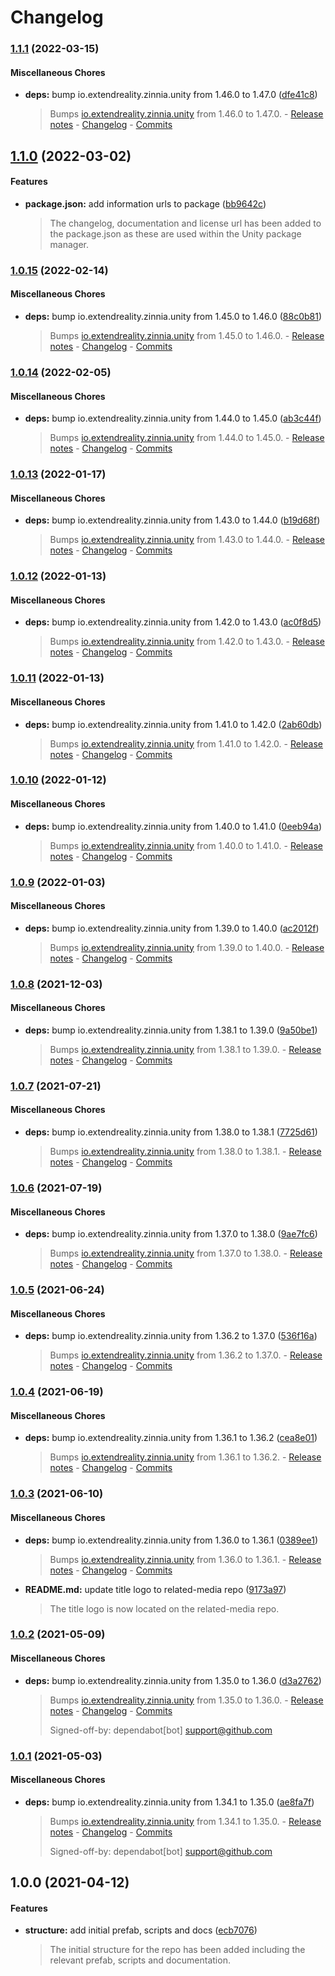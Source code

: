 # Changelog

### [1.1.1](https://github.com/ExtendRealityLtd/Tilia.Locomotors.MovementAmplifier.Unity/compare/v1.1.0...v1.1.1) (2022-03-15)

#### Miscellaneous Chores

* **deps:** bump io.extendreality.zinnia.unity from 1.46.0 to 1.47.0 ([dfe41c8](https://github.com/ExtendRealityLtd/Tilia.Locomotors.MovementAmplifier.Unity/commit/dfe41c840ed9e61cb0f182fd514d666552fa058e))
  > Bumps [io.extendreality.zinnia.unity](https://github.com/ExtendRealityLtd/Zinnia.Unity) from 1.46.0 to 1.47.0. - [Release notes](https://github.com/ExtendRealityLtd/Zinnia.Unity/releases) - [Changelog](https://github.com/ExtendRealityLtd/Zinnia.Unity/blob/master/CHANGELOG.md) - [Commits](https://github.com/ExtendRealityLtd/Zinnia.Unity/compare/v1.46.0...v1.47.0)

## [1.1.0](https://github.com/ExtendRealityLtd/Tilia.Locomotors.MovementAmplifier.Unity/compare/v1.0.15...v1.1.0) (2022-03-02)

#### Features

* **package.json:** add information urls to package ([bb9642c](https://github.com/ExtendRealityLtd/Tilia.Locomotors.MovementAmplifier.Unity/commit/bb9642ce4aa0f79617e7dfe1e91bd402008ed67e))
  > The changelog, documentation and license url has been added to the package.json as these are used within the Unity package manager.

### [1.0.15](https://github.com/ExtendRealityLtd/Tilia.Locomotors.MovementAmplifier.Unity/compare/v1.0.14...v1.0.15) (2022-02-14)

#### Miscellaneous Chores

* **deps:** bump io.extendreality.zinnia.unity from 1.45.0 to 1.46.0 ([88c0b81](https://github.com/ExtendRealityLtd/Tilia.Locomotors.MovementAmplifier.Unity/commit/88c0b81eef53dee70984d270d740ca08637cf54b))
  > Bumps [io.extendreality.zinnia.unity](https://github.com/ExtendRealityLtd/Zinnia.Unity) from 1.45.0 to 1.46.0. - [Release notes](https://github.com/ExtendRealityLtd/Zinnia.Unity/releases) - [Changelog](https://github.com/ExtendRealityLtd/Zinnia.Unity/blob/master/CHANGELOG.md) - [Commits](https://github.com/ExtendRealityLtd/Zinnia.Unity/compare/v1.45.0...v1.46.0)

### [1.0.14](https://github.com/ExtendRealityLtd/Tilia.Locomotors.MovementAmplifier.Unity/compare/v1.0.13...v1.0.14) (2022-02-05)

#### Miscellaneous Chores

* **deps:** bump io.extendreality.zinnia.unity from 1.44.0 to 1.45.0 ([ab3c44f](https://github.com/ExtendRealityLtd/Tilia.Locomotors.MovementAmplifier.Unity/commit/ab3c44f3bc98c1f59637921d77d5121fa6dbcac8))
  > Bumps [io.extendreality.zinnia.unity](https://github.com/ExtendRealityLtd/Zinnia.Unity) from 1.44.0 to 1.45.0. - [Release notes](https://github.com/ExtendRealityLtd/Zinnia.Unity/releases) - [Changelog](https://github.com/ExtendRealityLtd/Zinnia.Unity/blob/master/CHANGELOG.md) - [Commits](https://github.com/ExtendRealityLtd/Zinnia.Unity/compare/v1.44.0...v1.45.0)

### [1.0.13](https://github.com/ExtendRealityLtd/Tilia.Locomotors.MovementAmplifier.Unity/compare/v1.0.12...v1.0.13) (2022-01-17)

#### Miscellaneous Chores

* **deps:** bump io.extendreality.zinnia.unity from 1.43.0 to 1.44.0 ([b19d68f](https://github.com/ExtendRealityLtd/Tilia.Locomotors.MovementAmplifier.Unity/commit/b19d68f157d7fe0082bba211d2d026d878e82bc7))
  > Bumps [io.extendreality.zinnia.unity](https://github.com/ExtendRealityLtd/Zinnia.Unity) from 1.43.0 to 1.44.0. - [Release notes](https://github.com/ExtendRealityLtd/Zinnia.Unity/releases) - [Changelog](https://github.com/ExtendRealityLtd/Zinnia.Unity/blob/master/CHANGELOG.md) - [Commits](https://github.com/ExtendRealityLtd/Zinnia.Unity/compare/v1.43.0...v1.44.0)

### [1.0.12](https://github.com/ExtendRealityLtd/Tilia.Locomotors.MovementAmplifier.Unity/compare/v1.0.11...v1.0.12) (2022-01-13)

#### Miscellaneous Chores

* **deps:** bump io.extendreality.zinnia.unity from 1.42.0 to 1.43.0 ([ac0f8d5](https://github.com/ExtendRealityLtd/Tilia.Locomotors.MovementAmplifier.Unity/commit/ac0f8d5cc090ce56172144afed7c004cc720f957))
  > Bumps [io.extendreality.zinnia.unity](https://github.com/ExtendRealityLtd/Zinnia.Unity) from 1.42.0 to 1.43.0. - [Release notes](https://github.com/ExtendRealityLtd/Zinnia.Unity/releases) - [Changelog](https://github.com/ExtendRealityLtd/Zinnia.Unity/blob/master/CHANGELOG.md) - [Commits](https://github.com/ExtendRealityLtd/Zinnia.Unity/compare/v1.42.0...v1.43.0)

### [1.0.11](https://github.com/ExtendRealityLtd/Tilia.Locomotors.MovementAmplifier.Unity/compare/v1.0.10...v1.0.11) (2022-01-13)

#### Miscellaneous Chores

* **deps:** bump io.extendreality.zinnia.unity from 1.41.0 to 1.42.0 ([2ab60db](https://github.com/ExtendRealityLtd/Tilia.Locomotors.MovementAmplifier.Unity/commit/2ab60dbc1a8686473d7b3cbe4a3805d391887038))
  > Bumps [io.extendreality.zinnia.unity](https://github.com/ExtendRealityLtd/Zinnia.Unity) from 1.41.0 to 1.42.0. - [Release notes](https://github.com/ExtendRealityLtd/Zinnia.Unity/releases) - [Changelog](https://github.com/ExtendRealityLtd/Zinnia.Unity/blob/master/CHANGELOG.md) - [Commits](https://github.com/ExtendRealityLtd/Zinnia.Unity/compare/v1.41.0...v1.42.0)

### [1.0.10](https://github.com/ExtendRealityLtd/Tilia.Locomotors.MovementAmplifier.Unity/compare/v1.0.9...v1.0.10) (2022-01-12)

#### Miscellaneous Chores

* **deps:** bump io.extendreality.zinnia.unity from 1.40.0 to 1.41.0 ([0eeb94a](https://github.com/ExtendRealityLtd/Tilia.Locomotors.MovementAmplifier.Unity/commit/0eeb94a13f41bc8b6ab6ac2dfc14065ae455e30b))
  > Bumps [io.extendreality.zinnia.unity](https://github.com/ExtendRealityLtd/Zinnia.Unity) from 1.40.0 to 1.41.0. - [Release notes](https://github.com/ExtendRealityLtd/Zinnia.Unity/releases) - [Changelog](https://github.com/ExtendRealityLtd/Zinnia.Unity/blob/master/CHANGELOG.md) - [Commits](https://github.com/ExtendRealityLtd/Zinnia.Unity/compare/v1.40.0...v1.41.0)

### [1.0.9](https://github.com/ExtendRealityLtd/Tilia.Locomotors.MovementAmplifier.Unity/compare/v1.0.8...v1.0.9) (2022-01-03)

#### Miscellaneous Chores

* **deps:** bump io.extendreality.zinnia.unity from 1.39.0 to 1.40.0 ([ac2012f](https://github.com/ExtendRealityLtd/Tilia.Locomotors.MovementAmplifier.Unity/commit/ac2012fa08c173185c5c59b80654c32500bc6683))
  > Bumps [io.extendreality.zinnia.unity](https://github.com/ExtendRealityLtd/Zinnia.Unity) from 1.39.0 to 1.40.0. - [Release notes](https://github.com/ExtendRealityLtd/Zinnia.Unity/releases) - [Changelog](https://github.com/ExtendRealityLtd/Zinnia.Unity/blob/master/CHANGELOG.md) - [Commits](https://github.com/ExtendRealityLtd/Zinnia.Unity/compare/v1.39.0...v1.40.0)

### [1.0.8](https://github.com/ExtendRealityLtd/Tilia.Locomotors.MovementAmplifier.Unity/compare/v1.0.7...v1.0.8) (2021-12-03)

#### Miscellaneous Chores

* **deps:** bump io.extendreality.zinnia.unity from 1.38.1 to 1.39.0 ([9a50be1](https://github.com/ExtendRealityLtd/Tilia.Locomotors.MovementAmplifier.Unity/commit/9a50be170b18dc18a8b7a43f4fa199446515b6bd))
  > Bumps [io.extendreality.zinnia.unity](https://github.com/ExtendRealityLtd/Zinnia.Unity) from 1.38.1 to 1.39.0. - [Release notes](https://github.com/ExtendRealityLtd/Zinnia.Unity/releases) - [Changelog](https://github.com/ExtendRealityLtd/Zinnia.Unity/blob/master/CHANGELOG.md) - [Commits](https://github.com/ExtendRealityLtd/Zinnia.Unity/compare/v1.38.1...v1.39.0)

### [1.0.7](https://github.com/ExtendRealityLtd/Tilia.Locomotors.MovementAmplifier.Unity/compare/v1.0.6...v1.0.7) (2021-07-21)

#### Miscellaneous Chores

* **deps:** bump io.extendreality.zinnia.unity from 1.38.0 to 1.38.1 ([7725d61](https://github.com/ExtendRealityLtd/Tilia.Locomotors.MovementAmplifier.Unity/commit/7725d61a620dc585b3b270950aca4d0229fb3b67))
  > Bumps [io.extendreality.zinnia.unity](https://github.com/ExtendRealityLtd/Zinnia.Unity) from 1.38.0 to 1.38.1. - [Release notes](https://github.com/ExtendRealityLtd/Zinnia.Unity/releases) - [Changelog](https://github.com/ExtendRealityLtd/Zinnia.Unity/blob/master/CHANGELOG.md) - [Commits](https://github.com/ExtendRealityLtd/Zinnia.Unity/compare/v1.38.0...v1.38.1)

### [1.0.6](https://github.com/ExtendRealityLtd/Tilia.Locomotors.MovementAmplifier.Unity/compare/v1.0.5...v1.0.6) (2021-07-19)

#### Miscellaneous Chores

* **deps:** bump io.extendreality.zinnia.unity from 1.37.0 to 1.38.0 ([9ae7fc6](https://github.com/ExtendRealityLtd/Tilia.Locomotors.MovementAmplifier.Unity/commit/9ae7fc6470f5d4d0d60bae27ac74b65e4f49bf70))
  > Bumps [io.extendreality.zinnia.unity](https://github.com/ExtendRealityLtd/Zinnia.Unity) from 1.37.0 to 1.38.0. - [Release notes](https://github.com/ExtendRealityLtd/Zinnia.Unity/releases) - [Changelog](https://github.com/ExtendRealityLtd/Zinnia.Unity/blob/master/CHANGELOG.md) - [Commits](https://github.com/ExtendRealityLtd/Zinnia.Unity/compare/v1.37.0...v1.38.0)

### [1.0.5](https://github.com/ExtendRealityLtd/Tilia.Locomotors.MovementAmplifier.Unity/compare/v1.0.4...v1.0.5) (2021-06-24)

#### Miscellaneous Chores

* **deps:** bump io.extendreality.zinnia.unity from 1.36.2 to 1.37.0 ([536f16a](https://github.com/ExtendRealityLtd/Tilia.Locomotors.MovementAmplifier.Unity/commit/536f16ac54a82bc0ca07212cd22af8198339bd39))
  > Bumps [io.extendreality.zinnia.unity](https://github.com/ExtendRealityLtd/Zinnia.Unity) from 1.36.2 to 1.37.0. - [Release notes](https://github.com/ExtendRealityLtd/Zinnia.Unity/releases) - [Changelog](https://github.com/ExtendRealityLtd/Zinnia.Unity/blob/master/CHANGELOG.md) - [Commits](https://github.com/ExtendRealityLtd/Zinnia.Unity/compare/v1.36.2...v1.37.0)

### [1.0.4](https://github.com/ExtendRealityLtd/Tilia.Locomotors.MovementAmplifier.Unity/compare/v1.0.3...v1.0.4) (2021-06-19)

#### Miscellaneous Chores

* **deps:** bump io.extendreality.zinnia.unity from 1.36.1 to 1.36.2 ([cea8e01](https://github.com/ExtendRealityLtd/Tilia.Locomotors.MovementAmplifier.Unity/commit/cea8e0150ad0618de85b146804af6a53a6aa693e))
  > Bumps [io.extendreality.zinnia.unity](https://github.com/ExtendRealityLtd/Zinnia.Unity) from 1.36.1 to 1.36.2. - [Release notes](https://github.com/ExtendRealityLtd/Zinnia.Unity/releases) - [Changelog](https://github.com/ExtendRealityLtd/Zinnia.Unity/blob/master/CHANGELOG.md) - [Commits](https://github.com/ExtendRealityLtd/Zinnia.Unity/compare/v1.36.1...v1.36.2)

### [1.0.3](https://github.com/ExtendRealityLtd/Tilia.Locomotors.MovementAmplifier.Unity/compare/v1.0.2...v1.0.3) (2021-06-10)

#### Miscellaneous Chores

* **deps:** bump io.extendreality.zinnia.unity from 1.36.0 to 1.36.1 ([0389ee1](https://github.com/ExtendRealityLtd/Tilia.Locomotors.MovementAmplifier.Unity/commit/0389ee17416018a7d00549bbf7980c1489c76776))
  > Bumps [io.extendreality.zinnia.unity](https://github.com/ExtendRealityLtd/Zinnia.Unity) from 1.36.0 to 1.36.1. - [Release notes](https://github.com/ExtendRealityLtd/Zinnia.Unity/releases) - [Changelog](https://github.com/ExtendRealityLtd/Zinnia.Unity/blob/master/CHANGELOG.md) - [Commits](https://github.com/ExtendRealityLtd/Zinnia.Unity/compare/v1.36.0...v1.36.1)
* **README.md:** update title logo to related-media repo ([9173a97](https://github.com/ExtendRealityLtd/Tilia.Locomotors.MovementAmplifier.Unity/commit/9173a970c749a96ad538709ee16afbda982c380b))
  > The title logo is now located on the related-media repo.

### [1.0.2](https://github.com/ExtendRealityLtd/Tilia.Locomotors.MovementAmplifier.Unity/compare/v1.0.1...v1.0.2) (2021-05-09)

#### Miscellaneous Chores

* **deps:** bump io.extendreality.zinnia.unity from 1.35.0 to 1.36.0 ([d3a2762](https://github.com/ExtendRealityLtd/Tilia.Locomotors.MovementAmplifier.Unity/commit/d3a27628613649f1377093bff592db9a1f3c61c0))
  > Bumps [io.extendreality.zinnia.unity](https://github.com/ExtendRealityLtd/Zinnia.Unity) from 1.35.0 to 1.36.0. - [Release notes](https://github.com/ExtendRealityLtd/Zinnia.Unity/releases) - [Changelog](https://github.com/ExtendRealityLtd/Zinnia.Unity/blob/master/CHANGELOG.md) - [Commits](https://github.com/ExtendRealityLtd/Zinnia.Unity/compare/v1.35.0...v1.36.0)
  > 
  > Signed-off-by: dependabot[bot] <support@github.com>

### [1.0.1](https://github.com/ExtendRealityLtd/Tilia.Locomotors.MovementAmplifier.Unity/compare/v1.0.0...v1.0.1) (2021-05-03)

#### Miscellaneous Chores

* **deps:** bump io.extendreality.zinnia.unity from 1.34.1 to 1.35.0 ([ae8fa7f](https://github.com/ExtendRealityLtd/Tilia.Locomotors.MovementAmplifier.Unity/commit/ae8fa7fc9d49564b5c17ef0f47a7565ef1bba627))
  > Bumps [io.extendreality.zinnia.unity](https://github.com/ExtendRealityLtd/Zinnia.Unity) from 1.34.1 to 1.35.0. - [Release notes](https://github.com/ExtendRealityLtd/Zinnia.Unity/releases) - [Changelog](https://github.com/ExtendRealityLtd/Zinnia.Unity/blob/master/CHANGELOG.md) - [Commits](https://github.com/ExtendRealityLtd/Zinnia.Unity/compare/v1.34.1...v1.35.0)
  > 
  > Signed-off-by: dependabot[bot] <support@github.com>

## 1.0.0 (2021-04-12)

#### Features

* **structure:** add initial prefab, scripts and docs ([ecb7076](https://github.com/ExtendRealityLtd/Tilia.Locomotors.MovementAmplifier.Unity/commit/ecb7076bc7f2157fe9d82dfbbcfaa1396486d76b))
  > The initial structure for the repo has been added including the relevant prefab, scripts and documentation.
